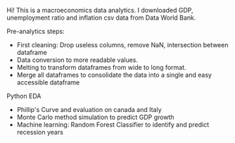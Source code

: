 Hi! This is a macroeconomics data analytics. I downloaded GDP, unemployment ratio and inflation csv data from Data World Bank.

Pre-analytics steps:
  - First cleaning: Drop useless columns, remove NaN, intersection between dataframe
  - Data conversion to more readable values.
  - Melting to transform dataframes from wide to long format.
  - Merge all dataframes to consolidate the data into a single and easy accessible dataframe

Python EDA
  - Phillip's Curve and evaluation on canada and Italy
  - Monte Carlo method simulation to predict GDP growth
  - Machine learning: Random Forest Classifier to identify and predict recession years

